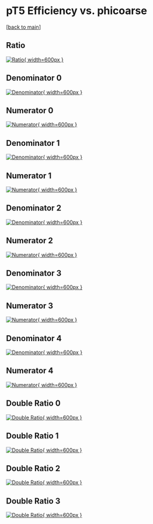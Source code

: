 # pT5 Efficiency vs. phicoarse

[[back to main](./)]



## Ratio

[![Ratio](../mtv/var/pT5_base_0_1_eff_phicoarse.png){ width=600px }](../mtv/var/pT5_base_0_1_eff_phicoarse.pdf)

## Denominator 0

[![Denominator](../mtv/den/pT5_base_0_1_eff_phicoarse_den0.png){ width=600px }](../mtv/den/pT5_base_0_1_eff_phicoarse_den0.pdf)

## Numerator 0

[![Numerator](../mtv/num/pT5_base_0_1_eff_phicoarse_num0.png){ width=600px }](../mtv/num/pT5_base_0_1_eff_phicoarse_num0.pdf)

## Denominator 1

[![Denominator](../mtv/den/pT5_base_0_1_eff_phicoarse_den1.png){ width=600px }](../mtv/den/pT5_base_0_1_eff_phicoarse_den1.pdf)

## Numerator 1

[![Numerator](../mtv/num/pT5_base_0_1_eff_phicoarse_num1.png){ width=600px }](../mtv/num/pT5_base_0_1_eff_phicoarse_num1.pdf)

## Denominator 2

[![Denominator](../mtv/den/pT5_base_0_1_eff_phicoarse_den2.png){ width=600px }](../mtv/den/pT5_base_0_1_eff_phicoarse_den2.pdf)

## Numerator 2

[![Numerator](../mtv/num/pT5_base_0_1_eff_phicoarse_num2.png){ width=600px }](../mtv/num/pT5_base_0_1_eff_phicoarse_num2.pdf)

## Denominator 3

[![Denominator](../mtv/den/pT5_base_0_1_eff_phicoarse_den3.png){ width=600px }](../mtv/den/pT5_base_0_1_eff_phicoarse_den3.pdf)

## Numerator 3

[![Numerator](../mtv/num/pT5_base_0_1_eff_phicoarse_num3.png){ width=600px }](../mtv/num/pT5_base_0_1_eff_phicoarse_num3.pdf)

## Denominator 4

[![Denominator](../mtv/den/pT5_base_0_1_eff_phicoarse_den4.png){ width=600px }](../mtv/den/pT5_base_0_1_eff_phicoarse_den4.pdf)

## Numerator 4

[![Numerator](../mtv/num/pT5_base_0_1_eff_phicoarse_num4.png){ width=600px }](../mtv/num/pT5_base_0_1_eff_phicoarse_num4.pdf)

## Double Ratio 0

[![Double Ratio](../mtv/ratio/pT5_base_0_1_eff_phicoarse_ratio0.png){ width=600px }](../mtv/ratio/pT5_base_0_1_eff_phicoarse_ratio0.pdf)

## Double Ratio 1

[![Double Ratio](../mtv/ratio/pT5_base_0_1_eff_phicoarse_ratio1.png){ width=600px }](../mtv/ratio/pT5_base_0_1_eff_phicoarse_ratio1.pdf)

## Double Ratio 2

[![Double Ratio](../mtv/ratio/pT5_base_0_1_eff_phicoarse_ratio2.png){ width=600px }](../mtv/ratio/pT5_base_0_1_eff_phicoarse_ratio2.pdf)

## Double Ratio 3

[![Double Ratio](../mtv/ratio/pT5_base_0_1_eff_phicoarse_ratio3.png){ width=600px }](../mtv/ratio/pT5_base_0_1_eff_phicoarse_ratio3.pdf)

